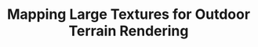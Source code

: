 ---
layout: publication
code: 2008-book_GPU-Gems-mapping_large_textures
title: "Mapping Large Textures for Outdoor Terrain Rendering"
authors: Antonio Seoane, Javier Taibo, Luis Hernández, and Alberto Jaspe-Villanueva
year: 2008
type: Book Chapter
book: Game Programming Gems 7
pub-data: Ed. Scott Jacobs, Charles River Media
abstract: ""
projects: 
 - Terrain Rendering
bibtex: "@InCollection{Seoane;2008:MLT,\n
  title={Mapping Large Textures for Outdoor Terrain Rendering},\n
  author={Antonio Seoane and Javier Taibo and Luis Hern{\\'a}ndez and Alberto Jaspe-Villanueva},\n
  booktitle={Game Programming Gems 7},\n
  editor={Scott Jacobs},\n
  volume={7},\n
  pages={435--446},\n
  year={2008},\n
  isbn={9781584505273},\n
  publisher={Charles River Media}\n
}"

---